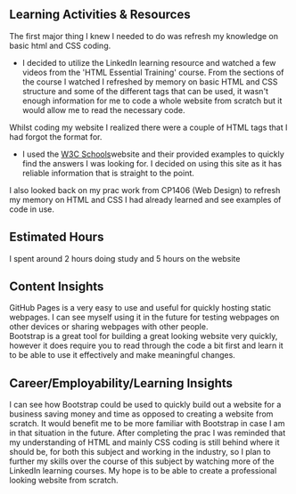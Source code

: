## Learning Activities & Resources
The first major thing I knew I needed to do was refresh my knowledge on basic html and CSS coding.  
- I decided to utilize the LinkedIn learning resource and watched a few videos from the 'HTML Essential Training' course. From the sections of the course I watched I refreshed by memory on basic HTML and CSS structure and some of the different tags that can be used, it wasn't enough information for me to code a whole website from scratch but it would allow me to read the necessary  code.

Whilst coding my website I realized there were a couple of HTML tags that I had forgot the format for. 
- I used the [W3C Schools](https://www.w3schools.com/)website and their provided examples to quickly find the answers I was looking for. I decided on using this site as it has reliable information that is straight to the point.

I also looked back on my prac work from CP1406 (Web Design) to refresh my memory on HTML and CSS I had already learned and see examples of code in use. 
## Estimated Hours
I spent around 2 hours doing study and 5 hours on the website
## Content Insights
GitHub Pages is a very easy to use and useful for quickly hosting static webpages. I can see myself using it in the future for testing webpages on other devices or sharing webpages with other people.  
Bootstrap is a great tool for building a great looking website very quickly, however it does require you to read through the code a bit first and learn it to be able to use it effectively and make meaningful changes. 
## Career/Employability/Learning Insights
I can see how Bootstrap could be used to quickly build out a website for a business saving money and time as opposed to creating a website from scratch. It would benefit me to be more familiar with Bootstrap in case I am in that situation in the future. 
After completing the prac I was reminded that my understanding of HTML and mainly CSS coding is still behind where it should be, for both this subject and working in the industry, so I plan to further my skills over the course of this subject by watching more of the LinkedIn learning courses. My hope is to be able to create a professional looking website from scratch. 
